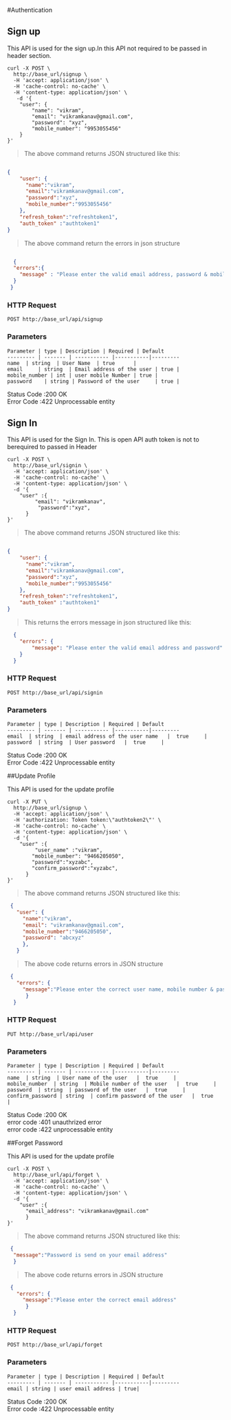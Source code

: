 #Authentication

## Sign up 

This API is used for the sign up.In this API not required to be passed in header section.

```shell
curl -X POST \
  http://base_url/signup \
  -H 'accept: application/json' \
  -H 'cache-control: no-cache' \
  -H 'content-type: application/json' \
   -d '{
	"user": {
		"name": "vikram",
		"email": "vikramkanav@gmail.com",
		"password": "xyz",
		"mobile_number": "9953055456"
	}
}'
```
>The above command returns JSON structured like this:

```json

{
    "user": {
      "name":"vikram",
      "email":"vikramkanav@gmail.com",
      "password":"xyz",
      "mobile_number":"9953055456"
    },
    "refresh_token":"refreshtoken1",
    "auth_token" :"authtoken1"
}
```

>The above command return the errors in json structure

```json

  {
  "errors":{
    "message" : "Please enter the valid email address, password & mobile number"
  }
 }
```

### HTTP Request

`POST http://base_url/api/signup`
 
### Parameters

    Parameter | type | Description | Required |	Default
    --------- | ------- | ----------- |-----------|---------
    name  | string  | User Name  | true      |
    email     | string  | Email address of the user | true |
    mobile_number | int | user mobile Number | true |
    password    | string | Password of the user     | true | 
    
<aside class="success">Status Code :200 OK </aside>
<aside class="warning">Error Code  :422 Unprocessable entity</aside>

## Sign In

This API is used for the Sign In. This is open API auth token is not to berequired to passed in Header

```shell
curl -X POST \
  http://base_url/signin \
  -H 'accept: application/json' \
  -H 'cache-control: no-cache' \
  -H 'content-type: application/json' \
  -d '{
	"user" :{
		 "email": "vikramkanav",
	      "password":"xyz",
	  }
}'
```

>The above command returns JSON structured like this:

```json

{
    "user": {
      "name":"vikram",
      "email":"vikramkanav@gmail.com",
      "password":"xyz",
      "mobile_number":"9953055456"
    },
    "refresh_token":"refreshtoken1",
    "auth_token" :"authtoken1"
}

```
> This returns the errors message in json  structured like this:

```json
  {
  	"errors": {
  		"message": "Please enter the valid email address and password"
  	}
  }
```


### HTTP Request

`POST http://base_url/api/signin`
 
### Parameters

    Parameter | type | Description | Required |	Default
    --------- | ------- | ----------- |-----------|---------
    email  | string  | email address of the user name   |  true     |
    password  | string  | User password   |  true     |


<aside class="success">Status Code :200 OK </aside>
<aside class="warning">Error Code  :422 Unprocessable entity</aside>
    
##Update Profile

This API is used for the update profile 

```shell
curl -X PUT \
  http://base_url/signup \
  -H 'accept: application/json' \
  -H 'authorization: Token token:\"authtoken2\"' \
  -H 'cache-control: no-cache' \
  -H 'content-type: application/json' \
  -d '{
	"user" :{
		 "user_name" :"vikram",
		"mobile_number": "9466205050",
	    "password":"xyzabc",
	    "confirm_password":"xyzabc",
	  }
}'
```

>The above command returns JSON structured like this:

```json
 {
   "user": {
     "name":"vikram",
     "email": "vikramkanav@gmail.com",
     "mobile_number":"9466205050",
     "password": "abcxyz"  
     },
   }
```
>The above code returns errors in JSON structure 

```json
 {
   "errors": {
     "message":"Please enter the correct user name, mobile number & password"
      }
  }
```
### HTTP Request

`PUT http://base_url/api/user`

### Parameters

    Parameter | type | Description | Required |	Default
    --------- | ------- | ----------- |-----------|---------
    name  | string  | User name of the user   |  true     |
    mobile_number  | string  | Mobile number of the user   |  true     |
    password  | string  | password of the user   |  true     |
    confirm_password | string  | confirm password of the user   |  true     |
    
<aside class="success">Status Code :200 OK </aside>
<aside class="warning">error code  :401 unauthrized error </aside>
<aside class="warning">error code  :422 unprocessable entity </aside>


##Forget Password 

This API is used for the update profile 

```shell
curl -X POST \
  http://base_url/api/forget \
  -H 'accept: application/json' \
  -H 'cache-control: no-cache' \
  -H 'content-type: application/json' \
  -d '{
	"user" :{
      "email_address": "vikramkanav@gmail.com"
	  }
}'
```

>The above command returns JSON structured like this:

```json
 {
  "message":"Password is send on your email address"
  }
```
>The above code returns errors in JSON structure 

```json
 {
   "errors": {
     "message":"Please enter the correct email address" 
      }
  }
```
### HTTP Request

`POST http://base_url/api/forget`

### Parameters

    Parameter | type | Description | Required |	Default
    --------- | ------- | ----------- |-----------|---------
    email | string | user email address | true|
    
     
<aside class="success">Status Code :200 OK </aside>
<aside class="warning">Error code  :422 Unprocessable entity </aside>

